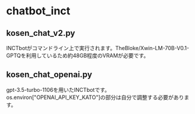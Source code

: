 # chatbot_inct

## kosen_chat_v2.py
INCTbotがコマンドライン上で実行されます。TheBloke/Xwin-LM-70B-V0.1-GPTQを利用しているため約48GB程度のVRAMが必要です。

## kosen_chat_openai.py
gpt-3.5-turbo-1106を用いたINCTbotです。
os.environ["OPENAI_API_KEY_KATO"]の部分は自分で調整する必要があります。